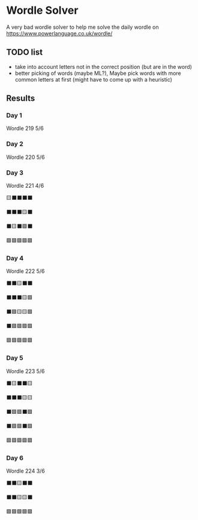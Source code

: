 # Wordle Solver

A very bad wordle solver to help me solve the daily wordle on https://www.powerlanguage.co.uk/wordle/

## TODO list
- take into account letters not in the correct position (but are in the word)
- better picking of words (maybe ML?), Maybe pick words with more common letters at first (might have to come up with a heuristic) 


## Results

### Day 1

Wordle 219 5/6
### Day 2

Wordle 220 5/6


### Day 3
Wordle 221 4/6

🟨⬛⬛⬛⬛

⬛⬛⬛🟨⬛

⬛🟨⬛🟩⬛

🟩🟩🟩🟩🟩

### Day 4
Wordle 222 5/6

⬛⬛🟨⬛⬛

⬛⬛⬛🟨🟩

⬛🟩🟨🟨🟩

⬛🟩🟩🟩🟩

🟩🟩🟩🟩🟩

### Day 5

Wordle 223 5/6

⬛🟨⬛⬛🟨

⬛⬛⬛🟨🟨

⬛🟩🟩⬛🟩

⬛🟩🟩⬛🟩

🟩🟩🟩🟩🟩


### Day 6

Wordle 224 3/6

⬛⬛🟨⬛⬛

⬛⬛🟨🟨⬛

🟩🟩🟩🟩🟩